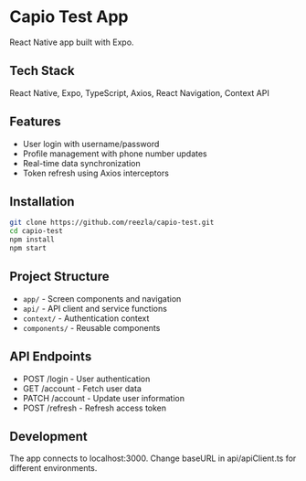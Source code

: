 # Capio Test App

React Native app built with Expo.

## Tech Stack

React Native, Expo, TypeScript, Axios, React Navigation, Context API

## Features

- User login with username/password
- Profile management with phone number updates
- Real-time data synchronization
- Token refresh using Axios interceptors


## Installation

```bash
git clone https://github.com/reezla/capio-test.git
cd capio-test
npm install
npm start
```

## Project Structure

- `app/` - Screen components and navigation
- `api/` - API client and service functions
- `context/` - Authentication context
- `components/` - Reusable components

## API Endpoints

- POST /login - User authentication
- GET /account - Fetch user data
- PATCH /account - Update user information
- POST /refresh - Refresh access token

## Development

The app connects to localhost:3000. 
Change baseURL in api/apiClient.ts for different environments.
